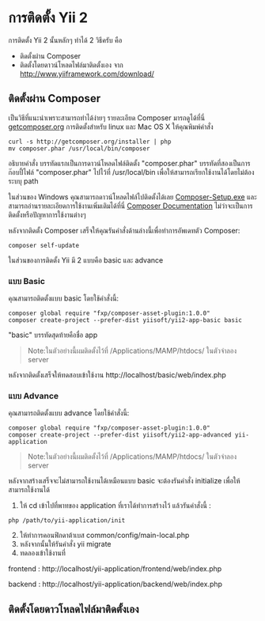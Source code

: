 # การติดตั้ง Yii 2
การติดตั้ง Yii 2 นั้นหลักๆ ทำได้ 2 วิธีครับ คือ
* ติดตั้งผ่าน Composer
* ติดตั้งโดยดาวน์โหลดไฟล์มาติดตั้งเอง จาก http://www.yiiframework.com/download/

## ติดตั้งผ่าน Composer
เป็นวิธีที่แนะนำเพราะสามารถทำได้ง่ายๆ รายละเอียด Composer มารถดูได้ที่นี่  [getcomposer.org](https://getcomposer.org/download/)  การติดตั้งสำหรับ linux และ Mac OS X ให้คุณพิมพ์คำสั่ง

```
curl -s http://getcomposer.org/installer | php
mv composer.phar /usr/local/bin/composer
```
อธิบายคำสั่ง บรรทัดแรกเป็นการดาวน์โหลดไฟล์ติดตั้ง "composer.phar" บรรทัดที่สองเป็นการก๊อบปี้ไฟล์ "composer.phar" ไปไว้ที่ /usr/local/bin เพื่อให้สามารถเรียกใช้งานได้โดยไม่ต้องระบบุ path

ในส่วนของ Windows คุณสามารถดาวน์โหลดไฟล์ไปติดตั้งได้เลย [Composer-Setup.exe](https://getcomposer.org/Composer-Setup.exe) และสามารถอ่านรายละเอียดการใช้งานเพิ่มเติมได้ที่นี่ [Composer Documentation](https://getcomposer.org/doc/) ไม่ว่าจะเป็นการติดตั้งหรือปัญหาการใช้งานต่างๆ

หลังจากติดตั้ง Composer เสร็จให้คุณรันคำสั่งด้านล่างนี้เพื่อทำการอัพเดทตัว Composer:
```
composer self-update
```
ในส่วนของการติดตั้ง Yii มี 2 แบบคือ basic และ advance

### แบบ Basic
 คุณสามารถติดตั้งแบบ basic โดยใช้คำสั่งนี้:

```
composer global require "fxp/composer-asset-plugin:1.0.0"
composer create-project --prefer-dist yiisoft/yii2-app-basic basic
```
"basic" บรรทัดสุดท้ายคือชื่อ app
> Note:ในตัวอย่างนี้ผมติดตั้งไว้ที่ /Applications/MAMP/htdocs/ ในตัวจำลอง server

หลังจากติดตั้งเสร็จให้ทดสอบเข้าใช้งาน http://localhost/basic/web/index.php

### แบบ Advance

คุณสามารถติดตั้งแบบ advance โดยใช้คำสั่งนี้:

```
composer global require "fxp/composer-asset-plugin:1.0.0"
composer create-project --prefer-dist yiisoft/yii2-app-advanced yii-application
```
> Note:ในตัวอย่างนี้ผมติดตั้งไว้ที่ /Applications/MAMP/htdocs/ ในตัวจำลอง server

หลังจากสร้างเสร็จจะไม่สามารถใช้งานได้เหมือนแบบ basic จะต้องรันคำสั่ง initialize เพื่อให้สามารถใช้งานได้

1. ให้ cd เข้าไปที่พาทของ application ที่เราได้ทำการสร้างไว้ แล้วรันคำสั่งนี้ :
```
php /path/to/yii-application/init
```
2. ให้ทำการคอนฟิกดาต้าเบส common/config/main-local.php
3. หลังจากนั้นให้รันคำสั่ง yii migrate
4. ทดลองเข้าใช้งานที่

frontend : http://localhost/yii-application/frontend/web/index.php

backend : http://localhost/yii-application/backend/web/index.php

## ติดตั้งโดยดาวโหลดไฟล์มาติดตั้งเอง
